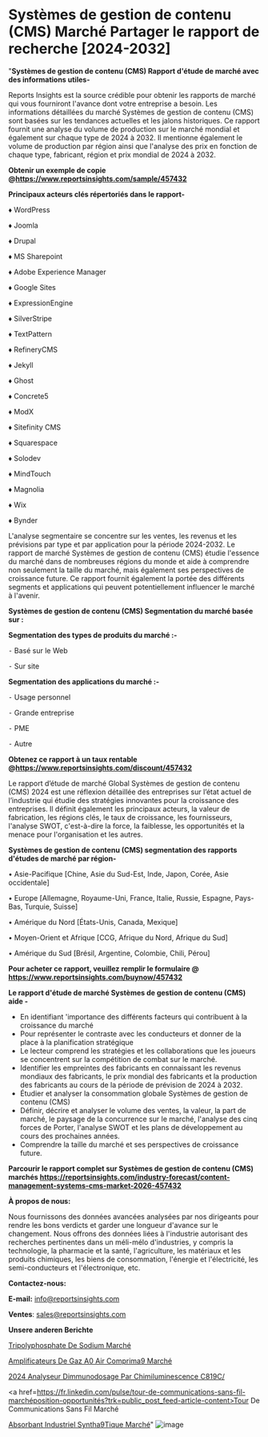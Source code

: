 # Systèmes de gestion de contenu (CMS) Marché Partager le rapport de recherche [2024-2032]

"<strong>Systèmes de gestion de contenu (CMS) Rapport d'étude de marché avec des informations utiles-</strong>

Reports Insights est la source crédible pour obtenir les rapports de marché qui vous fourniront l'avance dont votre entreprise a besoin. Les informations détaillées du marché Systèmes de gestion de contenu (CMS) sont basées sur les tendances actuelles et les jalons historiques. Ce rapport fournit une analyse du volume de production sur le marché mondial et également sur chaque type de 2024 à 2032. Il mentionne également le volume de production par région ainsi que l'analyse des prix en fonction de chaque type, fabricant, région et prix mondial de 2024 à 2032.

<strong><b>Obtenir un exemple de copie @</b></strong><a href=https://www.reportsinsights.com/sample/457432><strong><b>https://www.reportsinsights.com/sample/457432</b></strong></a>

<b>Principaux acteurs clés répertoriés dans le rapport-</b>

<b> </b>♦ WordPress

♦ Joomla

♦ Drupal

♦ MS Sharepoint

♦ Adobe Experience Manager

♦ Google Sites

♦ ExpressionEngine

♦ SilverStripe

♦ TextPattern

♦ RefineryCMS

♦ Jekyll

♦ Ghost

♦ Concrete5

♦ ModX

♦ Sitefinity CMS

♦ Squarespace

♦ Solodev

♦ MindTouch

♦ Magnolia

♦ Wix

♦ Bynder

L'analyse segmentaire se concentre sur les ventes, les revenus et les prévisions par type et par application pour la période 2024-2032. Le rapport de marché Systèmes de gestion de contenu (CMS) étudie l'essence du marché dans de nombreuses régions du monde et aide à comprendre non seulement la taille du marché, mais également ses perspectives de croissance future. Ce rapport fournit également la portée des différents segments et applications qui peuvent potentiellement influencer le marché à l'avenir.

<strong>Systèmes de gestion de contenu (CMS) Segmentation du marché basée sur :</strong>

<strong>Segmentation des types de produits du marché :-</strong>

⁃ Basé sur le Web

⁃ Sur site

<strong>Segmentation des applications du marché :-</strong>

⁃ Usage personnel

⁃ Grande entreprise

⁃ PME

⁃ Autre

<strong><b>Obtenez ce rapport à un taux rentable @</b></strong><a href=https://www.reportsinsights.com/discount/457432><strong><b>https://www.reportsinsights.com/discount/457432</b></strong></a>

Le rapport d’étude de marché Global Systèmes de gestion de contenu (CMS) 2024 est une réflexion détaillée des entreprises sur l’état actuel de l’industrie qui étudie des stratégies innovantes pour la croissance des entreprises. Il définit également les principaux acteurs, la valeur de fabrication, les régions clés, le taux de croissance, les fournisseurs, l'analyse SWOT, c'est-à-dire la force, la faiblesse, les opportunités et la menace pour l'organisation et les autres.

<strong>Systèmes de gestion de contenu (CMS) segmentation des rapports d'études de marché par région-</strong>

• Asie-Pacifique [Chine, Asie du Sud-Est, Inde, Japon, Corée, Asie occidentale]

• Europe [Allemagne, Royaume-Uni, France, Italie, Russie, Espagne, Pays-Bas, Turquie, Suisse]

• Amérique du Nord [États-Unis, Canada, Mexique]

• Moyen-Orient et Afrique [CCG, Afrique du Nord, Afrique du Sud]

• Amérique du Sud [Brésil, Argentine, Colombie, Chili, Pérou]

<strong>Pour acheter ce rapport, veuillez remplir le formulaire @   <a href=https://www.reportsinsights.com/buynow/457432>https://www.reportsinsights.com/buynow/457432</a></strong>

<strong>Le rapport d'étude de marché Systèmes de gestion de contenu (CMS) aide -</strong>
<ul>
  <li>En identifiant 'importance des différents facteurs qui contribuent à la croissance du marché</li>
  <li>Pour représenter le contraste avec les conducteurs et donner de la place à la planification stratégique</li>
  <li>Le lecteur comprend les stratégies et les collaborations que les joueurs se concentrent sur la compétition de combat sur le marché.</li>
  <li>Identifier les empreintes des fabricants en connaissant les revenus mondiaux des fabricants, le prix mondial des fabricants et la production des fabricants au cours de la période de prévision de 2024 à 2032.</li>
  <li>Étudier et analyser la consommation globale Systèmes de gestion de contenu (CMS)</li>
  <li>Définir, décrire et analyser le volume des ventes, la valeur, la part de marché, le paysage de la concurrence sur le marché, l'analyse des cinq forces de Porter, l'analyse SWOT et les plans de développement au cours des prochaines années.</li>
  <li>Comprendre la taille du marché et ses perspectives de croissance future.</li>
</ul>

<strong>Parcourir le rapport complet sur Systèmes de gestion de contenu (CMS) marchés <a href=https://reportsinsights.com/industry-forecast/content-management-systems-cms-market-2026-457432>https://reportsinsights.com/industry-forecast/content-management-systems-cms-market-2026-457432</a></strong>

<strong>À propos de nous:</strong>

Nous fournissons des données avancées analysées par nos dirigeants pour rendre les bons verdicts et garder une longueur d'avance sur le changement. Nous offrons des données liées à l'industrie autorisant des recherches pertinentes dans un méli-mélo d'industries, y compris la technologie, la pharmacie et la santé, l'agriculture, les matériaux et les produits chimiques, les biens de consommation, l'énergie et l'électricité, les semi-conducteurs et l'électronique, etc.

<strong>Contactez-nous:</strong>

<strong>E-mail:</strong> <a href=mailto:info@reportsinsights.com>info@reportsinsights.com</a>

<strong>Ventes</strong>: <a href=mailto:sales@reportsinsights.com>sales@reportsinsights.com</a>

<strong>Unsere anderen Berichte</strong>

<a href=https://www.linkedin.com/pulse/tripolyphosphate-de-sodium-march%C3%A9-perspectives-5ccpf/>Tripolyphosphate De Sodium Marché</a>

<a href=https://www.linkedin.com/pulse/amplificateurs-de-gaz-%C3%A0-air-comprim%C3%A9-march%C3%A9-la-s3okc/>Amplificateurs De Gaz A0 Air Comprima9 Marché</a>

<a href=https://www.linkedin.com/pulse/2024-analyseur-dimmunodosage-par-chimiluminescence-c819c/>2024 Analyseur Dimmunodosage Par Chimiluminescence C819C/</a>

<a href=https://fr.linkedin.com/pulse/tour-de-communications-sans-fil-marchéposition-opportunités?trk=public_post_feed-article-content>Tour De Communications Sans Fil Marché</a>

<a href=https://www.linkedin.com/pulse/absorbant-industriel-synth%C3%A9tique-march%C3%A9-vwphf/>Absorbant Industriel Syntha9Tique Marché</a>"
![image](https://github.com/daminid12/RItrends/assets/158430485/490e4069-bd2a-4962-a82d-460c224dc1ee)
